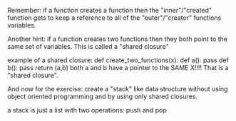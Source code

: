 Remember: if a function creates a function then the "inner"/"created" function
gets to keep a reference to all of the "outer"/"creator" functions variables.

Another hint:
if a function creates two functions then they both point to the same set of variables.
This is called a "shared closure"

example of a shared closure:
	def create_two_functions(x):
		def a():
			pass
		def b():
			pass
		return (a,b)
	both a and b have a pointer to the SAME X!!!!
	That is a "shared closure".

And now for the exercise:
create a "stack" like data structure without using object oriented programming and
by using only shared closures.

a stack is just a list with two operations: push and pop
